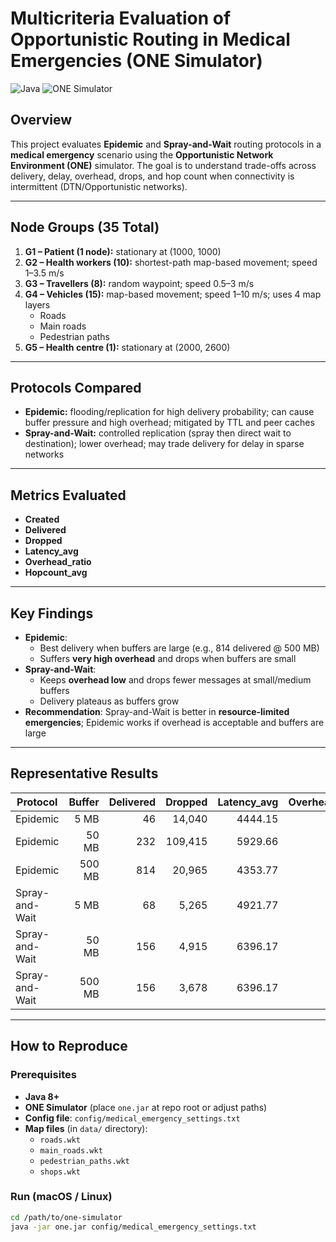 # **Multicriteria Evaluation of Opportunistic Routing in Medical Emergencies (ONE Simulator)**

![Java](https://img.shields.io/badge/Java-8%2B-blue?logo=java&logoColor=white)
![ONE Simulator](https://img.shields.io/badge/Simulator-ONE-brightgreen?logo=network)


## **Overview**
This project evaluates **Epidemic** and **Spray-and-Wait** routing protocols in a **medical emergency** scenario using the **Opportunistic Network Environment (ONE)** simulator. The goal is to understand trade-offs across delivery, delay, overhead, drops, and hop count when connectivity is intermittent (DTN/Opportunistic networks).

---

## **Node Groups (35 Total)**

1. **G1 – Patient (1 node):** stationary at (1000, 1000)  
2. **G2 – Health workers (10):** shortest-path map-based movement; speed 1–3.5 m/s  
3. **G3 – Travellers (8):** random waypoint; speed 0.5–3 m/s  
4. **G4 – Vehicles (15):** map-based movement; speed 1–10 m/s; uses 4 map layers  
   - Roads  
   - Main roads  
   - Pedestrian paths  
5. **G5 – Health centre (1):** stationary at (2000, 2600)  

---

## **Protocols Compared**
- **Epidemic:** flooding/replication for high delivery probability; can cause buffer pressure and high overhead; mitigated by TTL and peer caches  
- **Spray-and-Wait:** controlled replication (spray then direct wait to destination); lower overhead; may trade delivery for delay in sparse networks  

---

## **Metrics Evaluated**
- **Created**
- **Delivered**
- **Dropped**
- **Latency_avg**
- **Overhead_ratio**
- **Hopcount_avg**

---

## **Key Findings**
- **Epidemic**:
  - Best delivery when buffers are large (e.g., 814 delivered @ 500 MB)  
  - Suffers **very high overhead** and drops when buffers are small  
- **Spray-and-Wait**:
  - Keeps **overhead low** and drops fewer messages at small/medium buffers  
  - Delivery plateaus as buffers grow  
- **Recommendation**: Spray-and-Wait is better in **resource-limited emergencies**; Epidemic works if overhead is acceptable and buffers are large  

---

## **Representative Results**
| Protocol        | Buffer | Delivered | Dropped  | Latency_avg | Overhead_ratio | Hopcount_avg |
|-----------------|-------:|----------:|---------:|------------:|---------------:|-------------:|
| Epidemic        | 5 MB   | 46        | 14,040   | 4444.15     | 286.72         | 7.52         |
| Epidemic        | 50 MB  | 232       | 109,415  | 5929.66     | 476.30         | 10.09        |
| Epidemic        | 500 MB | 814       | 20,965   | 4353.77     | 38.91          | 4.33         |
| Spray-and-Wait  | 5 MB   | 68        | 5,265    | 4921.77     | 64.94          | 2.60         |
| Spray-and-Wait  | 50 MB  | 156       | 4,915    | 6396.17     | 31.99          | 2.54         |
| Spray-and-Wait  | 500 MB | 156       | 3,678    | 6396.17     | 31.99          | 2.54         |

---

## **How to Reproduce**

### **Prerequisites**
- **Java 8+**  
- **ONE Simulator** (place `one.jar` at repo root or adjust paths)  
- **Config file**: `config/medical_emergency_settings.txt`  
- **Map files** (in `data/` directory):  
  - `roads.wkt`  
  - `main_roads.wkt`  
  - `pedestrian_paths.wkt`  
  - `shops.wkt`  

### **Run (macOS / Linux)**
```bash
cd /path/to/one-simulator
java -jar one.jar config/medical_emergency_settings.txt
